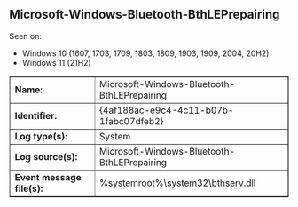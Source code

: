 ## Microsoft-Windows-Bluetooth-BthLEPrepairing

Seen on:
* Windows 10 (1607, 1703, 1709, 1803, 1809, 1903, 1909, 2004, 20H2)
* Windows 11 (21H2)

<table border="1" class="docutils">
  <tbody>
    <tr>
      <td><b>Name:</b></td>
      <td>Microsoft-Windows-Bluetooth-BthLEPrepairing</td>
    </tr>
    <tr>
      <td><b>Identifier:</b></td>
      <td>{4af188ac-e9c4-4c11-b07b-1fabc07dfeb2}</td>
    </tr>
    <tr>
      <td><b>Log type(s):</b></td>
      <td>System</td>
    </tr>
    <tr>
      <td><b>Log source(s):</b></td>
      <td>Microsoft-Windows-Bluetooth-BthLEPrepairing</td>
    </tr>
    <tr>
      <td><b>Event message file(s):</b></td>
      <td>%systemroot%\system32\bthserv.dll</td>
    </tr>
  </tbody>
</table>

&nbsp;

